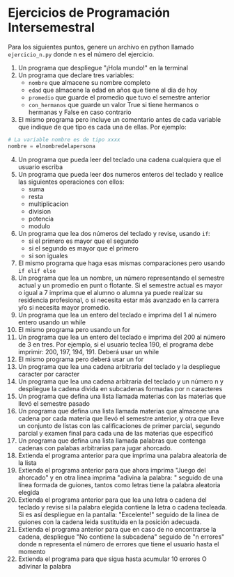 # Ejercicios de Programación Intersemestral

Para los siguientes puntos, genere un archivo en python llamado `ejercicio_n.py` donde n es el número del ejercicio.

1. Un programa que despliegue "¡Hola mundo!" en la terminal
2. Un programa que declare tres variables:
    - `nombre` que almacene su nombre completo
    - `edad` que almacene la edad en años que tiene al dia de hoy
    - `promedio` que guarde el promedio que tuvo el semestre anterior
    - `con_hermanos` que guarde un valor True si tiene hermanos o hermanas y False en caso contrario
3. El mismo programa pero incluye un comentario antes de cada variable que indique de que tipo es cada una de ellas. Por ejemplo:
```python
# La variable nombre es de tipo xxxx
nombre = elnombredelapersona
```
4. Un programa que pueda leer del teclado una cadena cualquiera que el usuario escriba
5. Un programa que pueda leer dos numeros enteros del teclado y realice las siguientes operaciones con ellos:
    - suma
    - resta
    - multiplicacion
    - division
    - potencia
    - modulo
6. Un programa que lea dos números del teclado y revise, usando `if`: 
    - si el primero es mayor que el segundo
    - si el segundo es mayor que el primero
    - si son iguales
7. El mismo programa que haga esas mismas comparaciones pero usando `if elif else`
8. Un programa que lea un nombre, un número representando el semestre actual y un promedio en punt o flotante. Si el semestre actual es mayor o igual a 7 imprima que el alumno o alumna ya puede realizar su residencia profesional, o si necesita estar más avanzado en la carrera y/o si necesita mayor promedio.
9. Un programa que lea un entero del teclado e imprima del 1 al número entero usando un while
10. El mismo programa pero usando un for
11. Un programa que lea un entero del teclado e imprima del 200 al número de 3 en tres. Por ejemplo, si el usuario teclea 190, el programa debe imprimir: 200, 197, 194, 191. Deberá usar un while
12. El mismo programa pero deberá usar un for
13. Un programa que lea una cadena arbitraria del teclado y la despliegue caracter por caracter
14. Un programa que lea una cadena arbitraria del teclado y un número n y despliegue la cadena divida en subcadenas formadas por n caracteres
15. Un programa que defina una lista llamada materias con las materias que llevó el semestre pasado
16. Un programa que defina una lista llamada materias que almacene una cadena por cada materia que llevó el semestre anterior, y otra que lleve un conjunto de listas con las calificaciones de primer parcial, segundo parcial y examen final para cada una de las materias que especificó
17. Un programa que defina una lista llamada palabras que contenga cadenas con palabas arbitrarias para jugar ahorcado.
18. Extienda el programa anterior para que imprima una palabra aleatoria de la lista
19. Extienda el programa anterior para que ahora imprima "Juego del ahorcado" y en otra linea imprima "adivina la palabra: " seguido de una línea formada de guiones, tantos como letras tiene la palabra aleatoria elegida
20. Extienda el programa anterior para que lea una letra o cadena del teclado y revise si la palabra elegida contiene la letra o cadena tecleada. Si es así despliegue en la pantalla: "Excelente!" seguido de la linea de guiones con la cadena leida sustituida en la posición adecuada.
21. Extienda el programa anterior para que en caso de no encontrarse la cadena, despliegue "No contiene la subcadena" seguido de "n errores" donde n representa el número de errores que tiene el usuario hasta el momento
22. Extienda el programa para que sigua hasta acumular 10 errores O adivinar la palabra

